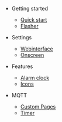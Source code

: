 - Getting started

  - [Quick start](quickstart.md)
  - [Flasher](flasher.md)

- Settings

  - [Webinterface](webinterface.md)
  - [Onscreen](onscreen.md)

- Features

  - [Alarm clock](alarm.md)
  - [Icons](icons.md)

- MQTT

  - [Custom Pages](custom.md)
  - [Timer](timer.md)